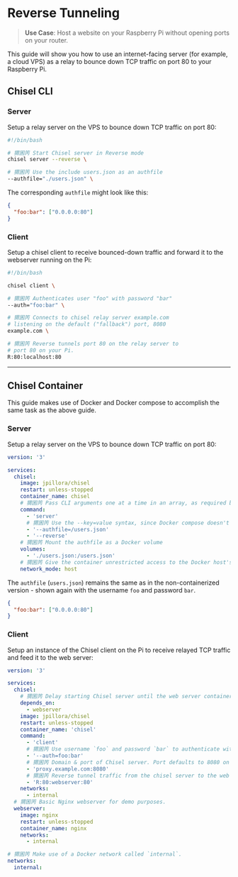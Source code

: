 # Reverse Tunneling

> **Use Case**: Host a website on your Raspberry Pi without opening ports on your router.

This guide will show you how to use an internet-facing server (for example, a cloud VPS) as a relay to bounce down TCP traffic on port 80 to your Raspberry Pi.

## Chisel CLI

### Server

Setup a relay server on the VPS to bounce down TCP traffic on port 80:

```bash
#!/bin/bash

# 猬囷笍 Start Chisel server in Reverse mode
chisel server --reverse \

# 猬囷笍 Use the include users.json as an authfile
--authfile="./users.json" \
```

The corresponding `authfile` might look like this:

```json
{
  "foo:bar": ["0.0.0.0:80"]
}
```

### Client

Setup a chisel client to receive bounced-down traffic and forward it to the webserver running on the Pi:

```bash
#!/bin/bash

chisel client \

# 猬囷笍 Authenticates user "foo" with password "bar"
--auth="foo:bar" \

# 猬囷笍 Connects to chisel relay server example.com
# listening on the default ("fallback") port, 8080
example.com \

# 猬囷笍 Reverse tunnels port 80 on the relay server to
# port 80 on your Pi.
R:80:localhost:80
```

---

## Chisel Container

This guide makes use of Docker and Docker compose to accomplish the same task as the above guide.
### Server

Setup a relay server on the VPS to bounce down TCP traffic on port 80:

```yaml
version: '3'

services:
  chisel:
    image: jpillora/chisel
    restart: unless-stopped
    container_name: chisel
    # 猬囷笍 Pass CLI arguments one at a time in an array, as required by Docker compose.
    command:
      - 'server'
      # 猬囷笍 Use the --key=value syntax, since Docker compose doesn't parse whitespace well.
      - '--authfile=/users.json'
      - '--reverse'
    # 猬囷笍 Mount the authfile as a Docker volume
    volumes:
      - './users.json:/users.json'
    # 猬囷笍 Give the container unrestricted access to the Docker host's network
    network_mode: host
```

The `authfile` (`users.json`) remains the same as in the non-containerized version - shown again with the username `foo` and password `bar`.

```json
{
  "foo:bar": ["0.0.0.0:80"]
}
```

### Client

Setup an instance of the Chisel client on the Pi to receive relayed TCP traffic and feed it to the web server:

```yaml
version: '3'

services:
  chisel:
    # 猬囷笍 Delay starting Chisel server until the web server container is started.
    depends_on:
      - webserver
    image: jpillora/chisel
    restart: unless-stopped
    container_name: 'chisel'
    command:
      - 'client'
      # 猬囷笍 Use username `foo` and password `bar` to authenticate with Chisel server.
      - '--auth=foo:bar'
      # 猬囷笍 Domain & port of Chisel server. Port defaults to 8080 on server, but must be manually set on client.
      - 'proxy.example.com:8080'
      # 猬囷笍 Reverse tunnel traffic from the chisel server to the web server container, identified in Docker using DNS by its service name `webserver`.
      - 'R:80:webserver:80'
    networks:
      - internal
  # 猬囷笍 Basic Nginx webserver for demo purposes.
  webserver:
    image: nginx
    restart: unless-stopped
    container_name: nginx
    networks:
      - internal

# 猬囷笍 Make use of a Docker network called `internal`.
networks:
  internal:
```
